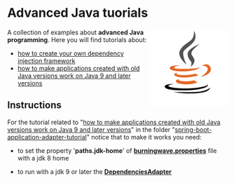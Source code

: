 # Advanced Java tuorials

<img src="https://github.com/JJBRT/advanced-java-tutorials/blob/master/Java-logo.png" alt="Java-logo.png" height="180px" align="right"/>

A collection of examples about **advanced Java programming**. Here you will find tutorials about:

* [how to create your own dependency injection framework](https://dev.to/bw_software/how-to-create-your-own-dependency-injection-framework-o2l)
* [how to make applications created with old Java versions work on Java 9 and later versions](https://dev.to/bw_software/making-applications-created-with-old-java-versions-work-on-java-9-and-later-versions-19ld)

## Instructions
For the tutorial related to "[how to make applications created with old Java versions work on Java 9 and later versions](https://dev.to/bw_software/making-applications-created-with-old-java-versions-work-on-java-9-and-later-versions-19ld)" in the folder "[spring-boot-application-adapter-tutorial](https://github.com/JJBRT/advanced-java-tutorials/tree/master/spring-boot-application-adapter-tutorial)" notice that to make it works you need:

* to set the property '**paths.jdk-home**' of [**burningwave.properties**](https://github.com/JJBRT/advanced-java-tutorials/blob/master/spring-boot-application-adapter-tutorial/src/test/resources/burningwave.properties#L1) file with a jdk 8 home

* to run with a jdk 9 or later the [**DependenciesAdapter**](https://github.com/JJBRT/advanced-java-tutorials/blob/master/spring-boot-application-adapter-tutorial/src/test/java/it/springbootappadapter/DependenciesAdapter.java)
